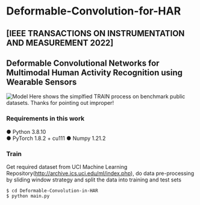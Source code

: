 # Deformable-Convolution-for-HAR
## [IEEE TRANSACTIONS ON INSTRUMENTATION AND MEASUREMENT 2022] 
## Deformable Convolutional Networks for Multimodal Human Activity Recognition using Wearable Sensors
![Model](https://github.com/wenbohuang1002/-IEEE-JBHI-2021-Channel-Selectivity-CNN-for-HAR/blob/main/Images/Model.png)
Here shows the simplfied TRAIN process on benchmark public datasets.
Thanks for pointing out improper!

### Requirements in this work
● Python 3.8.10  
● PyTorch 1.8.2 + cu111
● Numpy 1.21.2

### Train
Get required dataset from UCI Machine Learning Repository(http://archive.ics.uci.edu/ml/index.php), do data pre-processing by sliding window strategy and split the data into training and test sets
```
$ cd Deformable-Convolution-in-HAR
$ python main.py
```

